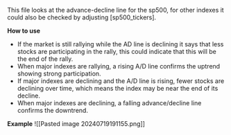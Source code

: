 This file looks at the advance-decline line for the sp500, for other indexes it could also be checked by adjusting [sp500_tickers].

**How to use**
- If the market is still rallying while the AD line is declining it says that less stocks are participating in the rally, this could indicate that this will be the end of the rally.
- When major indexes are rallying, a rising A/D line confirms the uptrend showing strong participation.
- If major indexes are declining and the A/D line is rising, fewer stocks are declining over time, which means the index may be near the end of its decline.
-  When major indexes are declining, a falling advance/decline line confirms the downtrend.

**Example**
![[Pasted image 20240719191155.png]]
